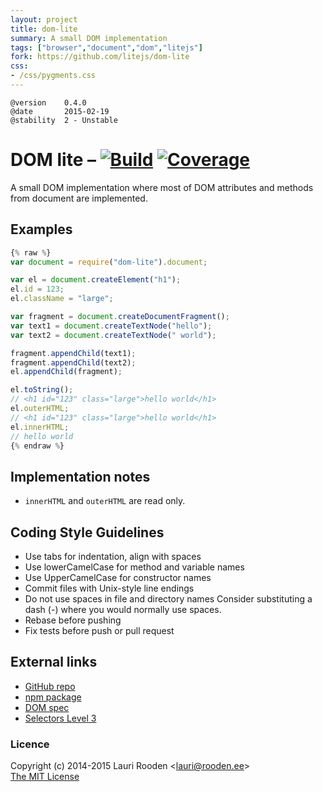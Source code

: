 ```yaml
---                                                                             
layout: project                                                                 
title: dom-lite
summary: A small DOM implementation
tags: ["browser","document","dom","litejs"]
fork: https://github.com/litejs/dom-lite
css:                                                                            
- /css/pygments.css                                                              
---                                                                             
```

[1]: https://secure.travis-ci.org/litejs/dom-lite.png
[2]: https://travis-ci.org/litejs/dom-lite
[3]: https://coveralls.io/repos/litejs/dom-lite/badge.png
[4]: https://coveralls.io/r/litejs/dom-lite
[npm package]: https://npmjs.org/package/dom-lite
[GitHub repo]: https://github.com/litejs/dom-lite


    @version    0.4.0
    @date       2015-02-19
    @stability  2 - Unstable


DOM lite &ndash; [![Build][1]][2] [![Coverage][3]][4]
========

A small DOM implementation
where most of DOM attributes and methods from document are implemented.


Examples
--------

```javascript
{% raw %}
var document = require("dom-lite").document;

var el = document.createElement("h1");
el.id = 123;
el.className = "large";

var fragment = document.createDocumentFragment();
var text1 = document.createTextNode("hello");
var text2 = document.createTextNode(" world");

fragment.appendChild(text1);
fragment.appendChild(text2);
el.appendChild(fragment);

el.toString();
// <h1 id="123" class="large">hello world</h1>
el.outerHTML;
// <h1 id="123" class="large">hello world</h1>
el.innerHTML;
// hello world
{% endraw %}
```

Implementation notes
--------------------

-   `innerHTML` and `outerHTML` are read only.



Coding Style Guidelines
-----------------------

-   Use tabs for indentation, align with spaces
-   Use lowerCamelCase for method and variable names
-   Use UpperCamelCase for constructor names
-   Commit files with Unix-style line endings
-   Do not use spaces in file and directory names
    Consider substituting a dash (-) where you would normally use spaces.
-   Rebase before pushing
-   Fix tests before push or pull request


External links
--------------

-   [GitHub repo][]
-   [npm package][]
-   [DOM spec](https://dom.spec.whatwg.org/)
-   [Selectors Level 3](http://www.w3.org/TR/selectors/)



### Licence

Copyright (c) 2014-2015 Lauri Rooden &lt;lauri@rooden.ee&gt;  
[The MIT License](http://lauri.rooden.ee/mit-license.txt)


